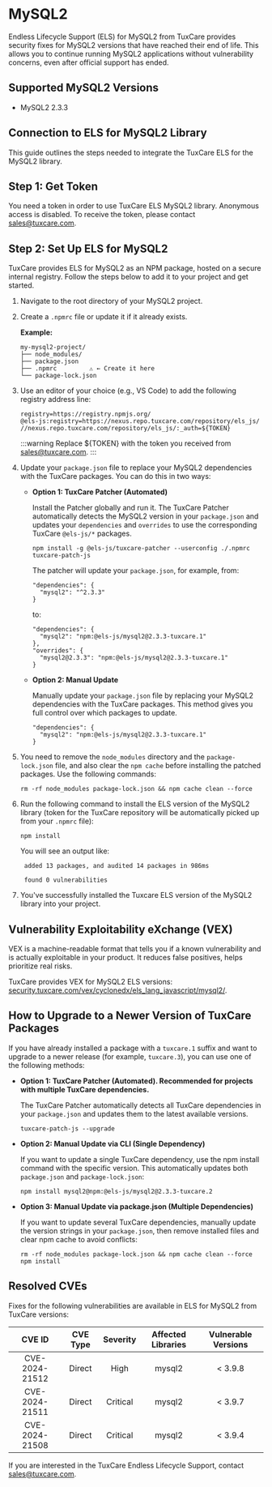 # MySQL2

Endless Lifecycle Support (ELS) for MySQL2 from TuxCare provides security fixes for MySQL2 versions that have reached their end of life. This allows you to continue running MySQL2 applications without vulnerability concerns, even after official support has ended.

## Supported MySQL2 Versions

* MySQL2 2.3.3

## Connection to ELS for MySQL2 Library

This guide outlines the steps needed to integrate the TuxCare ELS for the MySQL2 library.

## Step 1: Get Token

You need a token in order to use TuxCare ELS MySQL2 library. Anonymous access is disabled. To receive the token, please contact [sales@tuxcare.com](mailto:sales@tuxcare.com).

## Step 2: Set Up ELS for MySQL2

TuxCare provides ELS for MySQL2 as an NPM package, hosted on a secure internal registry. Follow the steps below to add it to your project and get started.

1. Navigate to the root directory of your MySQL2 project.
2. Create a `.npmrc` file or update it if it already exists.

   **Example:**

   ```text
   my-mysql2-project/
   ├── node_modules/
   ├── package.json
   ├── .npmrc         ⚠️ ← Create it here
   └── package-lock.json
   ```

3. Use an editor of your choice (e.g., VS Code) to add the following registry address line:

   <CodeWithCopy>

   ```text
   registry=https://registry.npmjs.org/
   @els-js:registry=https://nexus.repo.tuxcare.com/repository/els_js/
   //nexus.repo.tuxcare.com/repository/els_js/:_auth=${TOKEN}
   ```

   </CodeWithCopy>

   :::warning
   Replace ${TOKEN} with the token you received from [sales@tuxcare.com](mailto:sales@tuxcare.com).
   :::

4. Update your `package.json` file to replace your MySQL2 dependencies with the TuxCare packages. You can do this in two ways:

   * **Option 1: TuxCare Patcher (Automated)**

     Install the Patcher globally and run it. The TuxCare Patcher automatically detects the MySQL2 version in your `package.json` and updates your `dependencies` and `overrides` to use the corresponding TuxCare `@els-js/*` packages.

     <CodeWithCopy>

     ```text
     npm install -g @els-js/tuxcare-patcher --userconfig ./.npmrc
     tuxcare-patch-js
     ```

     </CodeWithCopy>

     The patcher will update your `package.json`, for example, from:

     ```text
     "dependencies": {
       "mysql2": "^2.3.3"
     }
     ```

     to:

     ```text
     "dependencies": {
       "mysql2": "npm:@els-js/mysql2@2.3.3-tuxcare.1"
     },
     "overrides": {
       "mysql2@2.3.3": "npm:@els-js/mysql2@2.3.3-tuxcare.1"
     }
     ```
    
   * **Option 2: Manual Update**

     Manually update your `package.json` file by replacing your MySQL2 dependencies with the TuxCare packages. This method gives you full control over which packages to update.

     <CodeWithCopy>

     ```text
     "dependencies": {
       "mysql2": "npm:@els-js/mysql2@2.3.3-tuxcare.1"
     }
     ```

     </CodeWithCopy>

5. You need to remove the `node_modules` directory and the `package-lock.json` file, and also clear the `npm cache` before installing the patched packages. Use the following commands:
   
   <CodeWithCopy>

   ```text
   rm -rf node_modules package-lock.json && npm cache clean --force
   ```

   </CodeWithCopy>

6. Run the following command to install the ELS version of the MySQL2 library (token for the TuxCare repository will be automatically picked up from your `.npmrc` file):

   <CodeWithCopy>

   ```text
   npm install
   ```

   </CodeWithCopy>

   You will see an output like:

   ```text
    added 13 packages, and audited 14 packages in 986ms
    
    found 0 vulnerabilities
   ```

7. You've successfully installed the Tuxcare ELS version of the MySQL2 library into your project.

## Vulnerability Exploitability eXchange (VEX) 

VEX is a machine-readable format that tells you if a known vulnerability and is actually exploitable in your product. It reduces false positives, helps prioritize real risks.

TuxCare provides VEX for MySQL2 ELS versions: [security.tuxcare.com/vex/cyclonedx/els_lang_javascript/mysql2/](https://security.tuxcare.com/vex/cyclonedx/els_lang_javascript/mysql2/).

## How to Upgrade to a Newer Version of TuxCare Packages

If you have already installed a package with a `tuxcare.1` suffix and want to upgrade to a newer release (for example, `tuxcare.3`), you can use one of the following methods:

* **Option 1: TuxCare Patcher (Automated). Recommended for projects with multiple TuxCare dependencies.**

  The TuxCare Patcher automatically detects all TuxCare dependencies in your `package.json` and updates them to the latest available versions.

  <CodeWithCopy>

  ```text
  tuxcare-patch-js --upgrade
  ```

  </CodeWithCopy>

* **Option 2: Manual Update via CLI (Single Dependency)**

  If you want to update a single TuxCare dependency, use the npm install command with the specific version. This automatically updates both `package.json` and `package-lock.json`:

  <CodeWithCopy>

  ```text
  npm install mysql2@npm:@els-js/mysql2@2.3.3-tuxcare.2
  ```

  </CodeWithCopy>

* **Option 3: Manual Update via package.json (Multiple Dependencies)**

  If you want to update several TuxCare dependencies, manually update the version strings in your `package.json`, then remove installed files and clear npm cache to avoid conflicts:

  <CodeWithCopy>

  ```text
  rm -rf node_modules package-lock.json && npm cache clean --force
  npm install
  ```

  </CodeWithCopy>

## Resolved CVEs

Fixes for the following vulnerabilities are available in ELS for MySQL2 from TuxCare versions:

| CVE ID         | CVE Type | Severity | Affected Libraries | Vulnerable Versions |
| :------------: | :------: |:--------:|:------------------:| :----------------: |
| CVE-2024-21512 | Direct   | High     | mysql2            | < 3.9.8           |
| CVE-2024-21511 | Direct   | Critical | mysql2            | < 3.9.7           |
| CVE-2024-21508 | Direct   | Critical | mysql2            | < 3.9.4           |

If you are interested in the TuxCare Endless Lifecycle Support, contact [sales@tuxcare.com](mailto:sales@tuxcare.com).


